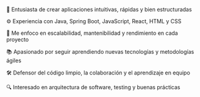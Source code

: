 🌟 Entusiasta de crear aplicaciones intuitivas, rápidas y bien estructuradas

⚙️ Experiencia con Java, Spring Boot, JavaScript, React, HTML y CSS

🚀 Me enfoco en escalabilidad, mantenibilidad y rendimiento en cada proyecto

📚 Apasionado por seguir aprendiendo nuevas tecnologías y metodologías ágiles

🛠️ Defensor del código limpio, la colaboración y el aprendizaje en equipo

🔍 Interesado en arquitectura de software, testing y buenas prácticas
